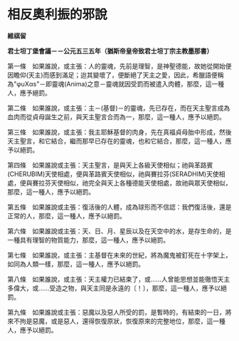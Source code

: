 # 相反奧利振的邪說


**維祺留**

**君士坦丁堡會議－－公元五三五年（猶斯帝皇帝致君士坦丁宗主教墨那書）**





第一條　如果誰說，或主張：人的靈魂，先前是理智，是神聖德能，故她從開始便因瞻仰(天主)而感到滿足；迨其變壞了，便斷絕了天主之愛，因此，希臘語便稱為"φuXαs"－即靈魂(Anima)之意－靈魂就因受罰而被遣入肉體，那麼，這一種人，應予絕罰。

第二條　如果誰說，或主張：主－(基督)－的靈魂，先已存在，而在天主聖言成為血肉而從貞母誕生之前，與天主聖言合而為一，那麼，這一種人，應予以絕罰。

第三條　如果誰說，或主張：我主耶穌基督的肉身，先在真福貞母胎中形成，然後天主聖言，和它結合，繼而那早已存在的靈魂，也和它結合，那麼，這一種人，應予以絕罰。

第四條　如果誰說或主張：天主聖言，是與天上各級天使相似；祂與革路賓(CHERUBIM)天使相處，便與革路賓天使相似，祂與賽拉芬(SERADHIM)天使相處，便與賽拉芬天使相似，祂完全與天上各種德能天使相處，故祂與眾天使相似，那麼，這一種人，應予以絕罰。

第五條　如果誰說或主張：復活後的人體，成為球形而不信認：我們復活後，還是正常的人，那麼，這一種人，應予以絕罰。

第六條　如果誰說或主張：天、日、月、星辰以及在天空中的水，是存生命的，是一種具有理智的物質能力，那麼，這一種人，應予以絕罰。

第七條　如果誰說，或主張：主基督在未來的世紀，將為魔鬼被釘死在十字架上，如同為人類一樣，那麼，這一種人，應予以絕罰。

第八條　如果誰說，或主張：天主權力已結束了，或……人曾能思想並能徹悟天主多偉大，或……受造之物，與天主同是永遠的〔！〕，那麼，這一種人，應予以絕罰。

第九條　如果誰說或主張：惡魔以及惡人所受的罰，是暫時的，有結束的一日，將來不拘是惡魔，或是惡人，還得恢復原狀，恢復原來的完整地位，那麼，這一種人，應予以絕罰。


